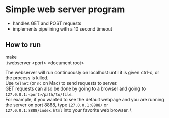 # Simple web server program
* handles GET and POST requests
* implements pipelining with a 10 second timeout

## How to run
make \
./webserver \<port\> \<document root\>

The webserver will run continuously on localhost until it is given ctrl-c, or the process is killed. \
Use `telnet` (or `nc` on Mac) to send requests to server. \
GET requests can also be done by going to a browser and going to `127.0.0.1:<port>/path/to/file`. \
For example, if you wanted to see the default webpage and you are running the server on port 8888, type `127.0.0.1:8888/` or `127.0.0.1:8888/index.html` into your favorite web browser. \
